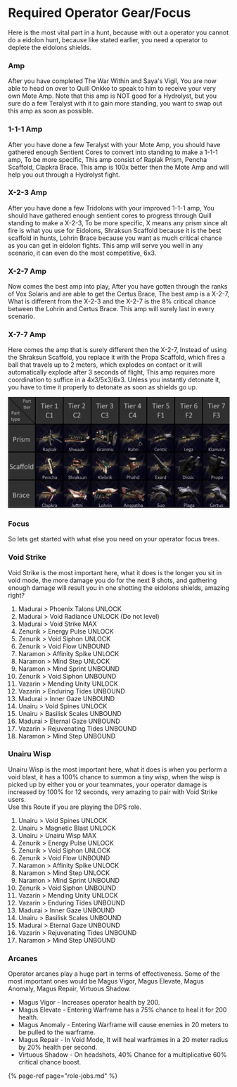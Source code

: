 # Required Operator Gear/Focus

Here is the most vital part in a hunt, because with out a operator you cannot do a eidolon hunt, because like stated earlier, you need a operator to deplete the eidolons shields.

### Amp

After you have completed The War Within and Saya's Vigil, You are now able to head on over to Quill Onkko to speak to him to receive your very own Mote Amp. Note that this amp is NOT good for a Hydrolyst, but you sure do a few Teralyst with it to gain more standing, you want to swap out this amp as soon as possible.

### 1-1-1 Amp

After you have done a few Teralyst with your Mote Amp, you should have gathered enough Sentient Cores to convert into standing to make a 1-1-1 amp, To be more specific, This amp consist of Raplak Prism, Pencha Scaffold, Clapkra Brace. This amp is 100x better then the Mote Amp and will help you out through a Hydrolyst fight.

### X-2-3 Amp

After you have done a few Tridolons with your improved 1-1-1 amp, You should have gathered enough sentient cores to progress through Quill standing to make a X-2-3, To be more specific, X means any prism since alt fire is what you use for Eidolons, Shraksun Scaffold because it is the best scaffold in hunts, Lohrin Brace because you want as much critical chance as you can get in eidolon fights. This amp will serve you well in any scenario, it can even do the most competitive, 6x3.

### X-2-7 Amp

Now comes the best amp into play, After you have gotten through the ranks of Vox Solaris and are able to get the Certus Brace, The best amp is a X-2-7, What is different from the X-2-3 and the X-2-7 is the 8% critical chance between the Lohrin and Certus Brace. This amp will surely last in every scenario.

### X-7-7 Amp

Here comes the amp that is surely different then the X-2-7, Instead of using the Shraksun Scaffold, you replace it with the Propa Scaffold, which fires a ball that travels up to 2 meters, which explodes on contact or it will automatically explode after 3 seconds of flight, This amp requires more coordination to suffice in a 4x3/5x3/6x3. Unless you instantly detonate it, you have to time it properly to detonate as soon as shields go up.

![](../../.gitbook/assets/image%20%2851%29.png)

### Focus

So lets get started with what else you need on your operator focus trees.

### Void Strike

Void Strike is the most important here, what it does is the longer you sit in void mode, the more damage you do for the next 8 shots, and gathering enough damage will result you in one shotting the eidolons shields, amazing right? 

1. Madurai &gt; Phoenix Talons UNLOCK 
2. Madurai &gt; Void Radiance UNLOCK \(Do not level\) 
3. Madurai &gt; Void Strike MAX 
4. Zenurik &gt; Energy Pulse UNLOCK 
5. Zenurik &gt; Void Siphon UNLOCK
6. Zenurik &gt; Void Flow UNBOUND
7. Naramon &gt; Affinity Spike UNLOCK
8. Naramon &gt; Mind Step UNLOCK
9. Naramon &gt; Mind Sprint UNBOUND
10. Zenurik &gt; Void Siphon UNBOUND
11. Vazarin &gt; Mending Unity UNLOCK
12. Vazarin &gt; Enduring Tides UNBOUND
13. Madurai &gt; Inner Gaze UNBOUND 
14. Unairu  &gt; Void Spines UNLOCK
15. Unairu  &gt; Basilisk Scales UNBOUND
16. Madurai &gt; Eternal Gaze UNBOUND 
17. Vazarin &gt; Rejuvenating Tides UNBOUND
18. Naramon &gt; Mind Step UNBOUND

### Unairu Wisp

Unairu Wisp is the most important here, what it does is when you perform a void blast, it has a 100% chance to summon a tiny wisp, when the wisp is picked up by either you or your teammates, your operator damage is increased by 100% for 12 seconds, very amazing to pair with Void Strike users.  
Use this Route if you are playing the DPS role.

1. Unairu &gt; Void Spines UNLOCK 
2. Unairu &gt; Magnetic Blast UNLOCK 
3. Unairu &gt; Unairu Wisp MAX 
4. Zenurik &gt; Energy Pulse UNLOCK 
5. Zenurik &gt; Void Siphon UNLOCK
6. Zenurik &gt; Void Flow UNBOUND
7. Naramon &gt; Affinity Spike UNLOCK
8. Naramon &gt; Mind Step UNLOCK
9. Naramon &gt; Mind Sprint UNBOUND
10. Zenurik &gt; Void Siphon UNBOUND
11. Vazarin &gt; Mending Unity UNLOCK
12. Vazarin &gt; Enduring Tides UNBOUND
13. Madurai &gt; Inner Gaze UNBOUND 
14. Unairu  &gt; Basilisk Scales UNBOUND
15. Madurai &gt; Eternal Gaze UNBOUND 
16. Vazarin &gt; Rejuvenating Tides UNBOUND
17. Naramon &gt; Mind Step UNBOUND

### Arcanes

Operator arcanes play a huge part in terms of effectiveness. Some of the most important ones would be Magus Vigor, Magus Elevate, Magus Anomaly, Magus Repair, Virtuous Shadow.

* Magus Vigor - Increases operator health by 200.
* Magus Elevate - Entering Warframe has a 75% chance to heal it for 200 health.
* Magus Anomaly - Entering Warframe will cause enemies in 20 meters to be pulled to the warframe.
* Magus Repair - In Void Mode, It will heal warframes in a 20 meter radius by 20% health per second.
* Virtuous Shadow - On headshots, 40% Chance for a multiplicative 60% critical chance boost.

{% page-ref page="role-jobs.md" %}

